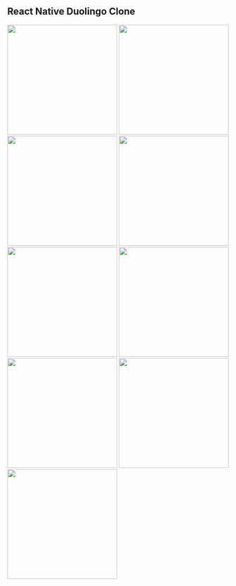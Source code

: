 ## React Native Duolingo Clone

<img src="https://github.com/user-attachments/assets/eec020f9-ea68-44e9-a1fb-bb71598c16b3" width="250" />
<img src="https://github.com/user-attachments/assets/b850d3a6-4c9f-4a2b-94d1-49ec611a452f" width="250" />
<img src="https://github.com/user-attachments/assets/cbe7a593-39c8-45f1-98be-06e08caafd51" width="250" />
<img src="https://github.com/user-attachments/assets/9d5c7d1e-e525-4423-b853-cce5a4701e54" width="250" />
<img src="https://github.com/user-attachments/assets/63d7850b-5d11-448e-a9a6-0cf1bf34d501" width="250" />
<img src="https://github.com/user-attachments/assets/3bce9173-64b8-4271-a0ec-f9235a550d7f" width="250" />
<img src="https://github.com/user-attachments/assets/0388681b-76d5-4a52-85bd-1af346ab2a20" width="250" />
<img src="https://github.com/user-attachments/assets/d933a9b2-d518-4a06-a0ca-425c3f517d73" width="250" />
<img src="https://github.com/user-attachments/assets/94b262b2-d587-4050-bbb2-b83d86e38b1a" width="250" />
